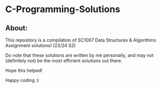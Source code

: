 # C-Programming-Solutions

## About:
This repository is a compilation of SC1007 Data Structures & Algorithms Assignment solutions! (23/24 S2)

Do note that these solutions are written by me personally, and may not (definitely not) be the most efficient solutions out there.

Hope this helped!

Happy coding :)
